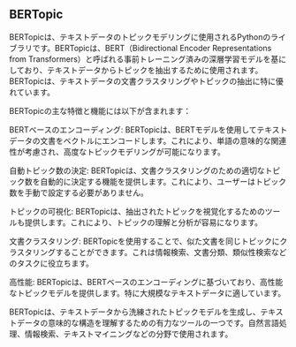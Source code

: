 ## BERTopic

BERTopicは、テキストデータのトピックモデリングに使用されるPythonのライブラリです。BERTopicは、BERT（Bidirectional Encoder Representations from Transformers）と呼ばれる事前トレーニング済みの深層学習モデルを基にしており、テキストデータからトピックを抽出するために使用されます。BERTopicは、テキストデータの文書クラスタリングやトピックの抽出に特に優れています。

BERTopicの主な特徴と機能には以下が含まれます：

BERTベースのエンコーディング: BERTopicは、BERTモデルを使用してテキストデータの文書をベクトルにエンコードします。これにより、単語の意味的な関連性が考慮され、高度なトピックモデリングが可能になります。

自動トピック数の決定: BERTopicは、文書クラスタリングのための適切なトピック数を自動的に決定する機能を提供します。これにより、ユーザーはトピック数を手動で設定する必要がありません。

トピックの可視化: BERTopicは、抽出されたトピックを視覚化するためのツールも提供します。これにより、トピックの理解と分析が容易になります。

文書クラスタリング: BERTopicを使用することで、似た文書を同じトピックにクラスタリングすることができます。これは情報検索、文書分類、類似性検索などのタスクに役立ちます。

高性能: BERTopicは、BERTベースのエンコーディングに基づいており、高性能なトピックモデルを提供します。特に大規模なテキストデータに適しています。

BERTopicは、テキストデータから洗練されたトピックモデルを生成し、テキストデータの意味的な構造を理解するための有力なツールの一つです。自然言語処理、情報検索、テキストマイニングなどの分野で使用されます。

